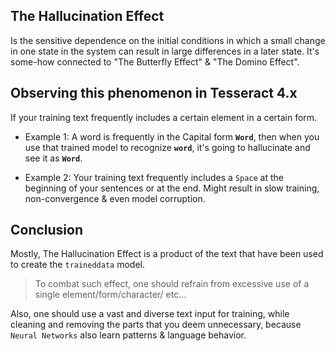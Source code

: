## The Hallucination Effect

Is the sensitive dependence on the initial conditions in which a small change in one state in the system can result in large differences in a later state. It's some-how connected to "The Butterfly Effect" & "The Domino Effect".


## Observing this phenomenon in Tesseract 4.x

If your training text frequently includes a certain element in a certain form.

- Example 1: A word is frequently in the Capital form **`Word`**, then when you use that trained model to recognize **`word`**, it's going to hallucinate and see it as **`Word`**.

- Example 2: Your training text frequently includes a `Space` at the beginning of your sentences or at the end. Might result in slow training, non-convergence & even model corruption.


## Conclusion

Mostly, The Hallucination Effect is a product of the text that have been used to create the `traineddata` model.

> To combat such effect, one should refrain from excessive use of a single element/form/character/ etc... 

Also, one should use a vast and diverse text input for training, while cleaning and removing the parts that you deem unnecessary, because `Neural Networks` also learn patterns & language behavior.

